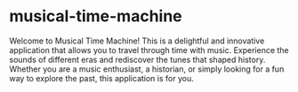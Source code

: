# musical-time-machine
Welcome to Musical Time Machine! This is a delightful and innovative application that allows you to travel through time with music. Experience the sounds of different eras and rediscover the tunes that shaped history. Whether you are a music enthusiast, a historian, or simply looking for a fun way to explore the past, this application is for you.
